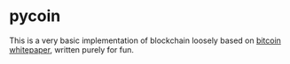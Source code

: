 pycoin
======

This is a very basic implementation of blockchain loosely based on
[bitcoin whitepaper](https://bitcoin.org/bitcoin.pdf), written purely
for fun.
